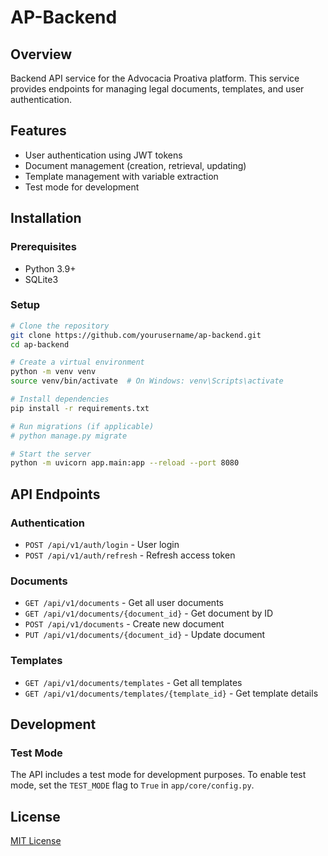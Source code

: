 # AP-Backend

## Overview
Backend API service for the Advocacia Proativa platform. This service provides endpoints for managing legal documents, templates, and user authentication.

## Features
- User authentication using JWT tokens
- Document management (creation, retrieval, updating)
- Template management with variable extraction
- Test mode for development

## Installation

### Prerequisites
- Python 3.9+
- SQLite3

### Setup
```bash
# Clone the repository
git clone https://github.com/yourusername/ap-backend.git
cd ap-backend

# Create a virtual environment
python -m venv venv
source venv/bin/activate  # On Windows: venv\Scripts\activate

# Install dependencies
pip install -r requirements.txt

# Run migrations (if applicable)
# python manage.py migrate

# Start the server
python -m uvicorn app.main:app --reload --port 8080
```

## API Endpoints

### Authentication
- `POST /api/v1/auth/login` - User login
- `POST /api/v1/auth/refresh` - Refresh access token

### Documents
- `GET /api/v1/documents` - Get all user documents
- `GET /api/v1/documents/{document_id}` - Get document by ID
- `POST /api/v1/documents` - Create new document
- `PUT /api/v1/documents/{document_id}` - Update document

### Templates
- `GET /api/v1/documents/templates` - Get all templates
- `GET /api/v1/documents/templates/{template_id}` - Get template details

## Development

### Test Mode
The API includes a test mode for development purposes. To enable test mode, set the `TEST_MODE` flag to `True` in `app/core/config.py`.

## License
[MIT License](LICENSE)
